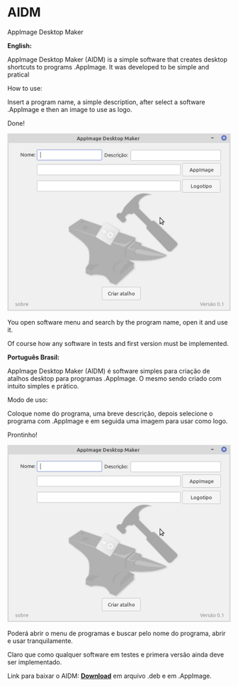 # AIDM
AppImage Desktop Maker

**English:**

AppImage Desktop Maker (AIDM) is a simple software that creates desktop shortcuts to programs .AppImage.
It was developed to be simple and pratical

How to use:

Insert a program name, a simple description, after select a software .AppImage e then an image to use as logo.

Done!

![](https://github.com/Alexsussa/AIDM/blob/master/screentshot%20AIDM.png?raw=true)

You open software menu and search by the program name, open it and use it.

Of course how any software in tests and first version must be implemented.

**Português Brasil:**

AppImage Desktop Maker (AIDM) é software simples para criação de atalhos desktop para programas .AppImage.
O mesmo sendo criado com intuito simples e prático.

Modo de uso:

Coloque nome do programa, uma breve descrição, depois selecione o programa com .AppImage e em seguida uma imagem para usar como logo.

Prontinho!

![](https://github.com/Alexsussa/AIDM/blob/master/screentshot%20AIDM.png?raw=true)

Poderá abrir o menu de programas e buscar pelo nome do programa, abrir e usar tranquilamente.

Claro que como qualquer software em testes e primera versão ainda deve ser implementado.

Link para baixar o AIDM: [**Download**](https://github.com/Alexsussa/AIDM/releases) em arquivo .deb e em .AppImage.

